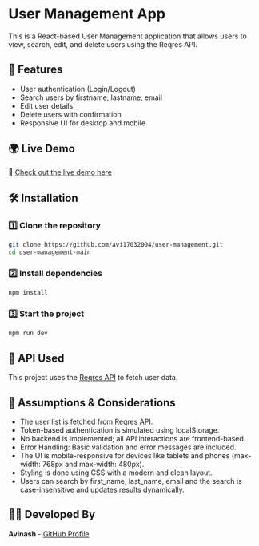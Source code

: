 # User Management App

This is a React-based User Management application that allows users to view, search, edit, and delete users using the Reqres API.

## 🚀 Features

- User authentication (Login/Logout)
- Search users by firstname, lastname, email
- Edit user details
- Delete users with confirmation
- Responsive UI for desktop and mobile

## 🌍 Live Demo

🔗 [Check out the live demo here](https://avi17032004.github.io/user-management/)

## 🛠️ Installation

### 1️⃣ Clone the repository

```sh
git clone https://github.com/avi17032004/user-management.git
cd user-management-main
```

### 2️⃣ Install dependencies

```sh
npm install
```

### 3️⃣ Start the project

```sh
npm run dev
```

## 🔗 API Used

This project uses the [Reqres API](https://reqres.in/) to fetch user data.

## 📌 Assumptions & Considerations

- The user list is fetched from Reqres API.
- Token-based authentication is simulated using localStorage.
- No backend is implemented; all API interactions are frontend-based.
- Error Handling: Basic validation and error messages are included.
- The UI is mobile-responsive for devices like tablets and phones (max-width: 768px and max-width: 480px).
- Styling is done using CSS with a modern and clean layout.
- Users can search by first_name, last_name, email and the search is case-insensitive and updates results dynamically.

## 👨‍💻 Developed By

**Avinash** - [GitHub Profile](https://github.com/avi17032004)
